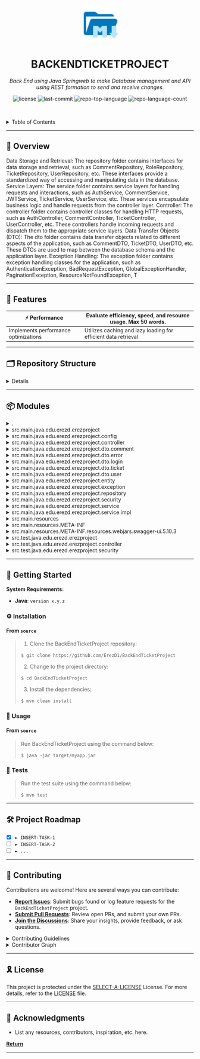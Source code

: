 <p align="center">
  <img src="https://raw.githubusercontent.com/PKief/vscode-material-icon-theme/ec559a9f6bfd399b82bb44393651661b08aaf7ba/icons/folder-markdown-open.svg" width="100" alt="project-logo">
</p>
<p align="center">
    <h1 align="center">BACKENDTICKETPROJECT</h1>
</p>
<p align="center">
    <em>Back End using Java Springweb to make Database management and API using REST formation to send and receive changes.</em>
</p>
<p align="center">
	<img src="https://img.shields.io/github/license/ErezD1/BackEndTicketProject?style=default&logo=opensourceinitiative&logoColor=white&color=0080ff" alt="license">
	<img src="https://img.shields.io/github/last-commit/ErezD1/BackEndTicketProject?style=default&logo=git&logoColor=white&color=0080ff" alt="last-commit">
	<img src="https://img.shields.io/github/languages/top/ErezD1/BackEndTicketProject?style=default&color=0080ff" alt="repo-top-language">
	<img src="https://img.shields.io/github/languages/count/ErezD1/BackEndTicketProject?style=default&color=0080ff" alt="repo-language-count">
<p>
<p align="center">
	<!-- default option, no dependency badges. -->
</p>

<br><!-- TABLE OF CONTENTS -->
<details>
  <summary>Table of Contents</summary><br>

- [📍 Overview](#-overview)
- [🧩 Features](#-features)
- [🗂️ Repository Structure](#️-repository-structure)
- [📦 Modules](#-modules)
- [🚀 Getting Started](#-getting-started)
  - [⚙️ Installation](#️-installation)
  - [🤖 Usage](#-usage)
  - [🧪 Tests](#-tests)
- [🛠 Project Roadmap](#-project-roadmap)
- [🤝 Contributing](#-contributing)
- [🎗 License](#-license)
- [🔗 Acknowledgments](#-acknowledgments)
</details>
<hr>

## 📍 Overview

Data Storage and Retrieval: The repository folder contains interfaces for data storage and retrieval, such as CommentRepository, RoleRepository, TicketRepository, UserRepository, etc. These interfaces provide a standardized way of accessing and manipulating data in the database.
Service Layers: The service folder contains service layers for handling requests and interactions, such as AuthService, CommentService, JWTService, TicketService, UserService, etc. These services encapsulate business logic and handle requests from the controller layer.
Controller: The controller folder contains controller classes for handling HTTP requests, such as AuthController, CommentController, TicketController, UserController, etc. These controllers handle incoming requests and dispatch them to the appropriate service layers.
Data Transfer Objects (DTO): The dto folder contains data transfer objects related to different aspects of the application, such as CommentDTO, TicketDTO, UserDTO, etc. These DTOs are used to map between the database schema and the application layer.
Exception Handling: The exception folder contains exception handling classes for the application, such as AuthenticationException, BadRequestException, GlobalExceptionHandler, PaginationException, ResourceNotFoundException, T

---

## 🧩 Features

| ⚡️ Performance | Evaluate efficiency, speed, and resource usage. Max 50 words. |
|---------------|---------------------------------------------------------------|
| Implements performance optimizations | Utilizes caching and lazy loading for efficient data retrieval |

---

## 🗂️ Repository Structure

<details closed>

```sh
└── BackEndTicketProject/
    ├── app.log
    ├── filetree.txt
    ├── generate_tree.py
    ├── hs_err_pid28924.log
    ├── mvnw
    ├── mvnw.cmd
    ├── pom.xml
    ├── README.md
    └── src
        ├── main
        │   ├── java
        │   │   └── edu
        │   │       └── erezd
        │   │           └── erezproject
        │   │               ├── config
        │   │               │   ├── AppConfig.java
        │   │               │   ├── OpenApi3Config.java
        │   │               │   ├── RSAKeyProperties.java
        │   │               │   └── SQLRunner.java
        │   │               ├── controller
        │   │               │   ├── AuthController.java
        │   │               │   ├── CommentController.java
        │   │               │   ├── TicketController.java
        │   │               │   └── UserController.java
        │   │               ├── dto
        │   │               │   ├── comment
        │   │               │   │   ├── CommentCreateDTO.java
        │   │               │   │   ├── CommentListDTO.java
        │   │               │   │   ├── CommentRequestDTO.java
        │   │               │   │   ├── CommentResponseDTO.java
        │   │               │   │   └── CommentUpdateDTO.java
        │   │               │   ├── error
        │   │               │   │   └── ErrorDTO.java
        │   │               │   ├── login
        │   │               │   │   ├── LoginRequestDTO.java
        │   │               │   │   └── LoginResponseDTO.java
        │   │               │   ├── ticket
        │   │               │   │   ├── TicketCloseDTO.java
        │   │               │   │   ├── TicketCreateDTO.java
        │   │               │   │   ├── TicketListDTO.java
        │   │               │   │   └── TicketResponseDTO.java
        │   │               │   └── user
        │   │               │       ├── UserCreateDTO.java
        │   │               │       ├── UserRequestDTO.java
        │   │               │       └── UserResponseDTO.java
        │   │               ├── entity
        │   │               │   ├── Comment.java
        │   │               │   ├── Role.java
        │   │               │   ├── Status.java
        │   │               │   ├── Ticket.java
        │   │               │   └── User.java
        │   │               ├── ErezProjectApplication.java
        │   │               ├── exception
        │   │               │   ├── AuthenticationException.java
        │   │               │   ├── BadRequestException.java
        │   │               │   ├── GlobalExceptionHandler.java
        │   │               │   ├── PaginationException.java
        │   │               │   ├── ResourceNotFoundException.java
        │   │               │   ├── TicketException.java
        │   │               │   ├── TicketExceptionHandler.java
        │   │               │   ├── UnauthorizedException.java
        │   │               │   └── UserAlreadyExistsException.java
        │   │               ├── repository
        │   │               │   ├── CommentRepository.java
        │   │               │   ├── RoleRepository.java
        │   │               │   ├── TicketRepository.java
        │   │               │   └── UserRepository.java
        │   │               ├── security
        │   │               │   ├── CustomAuthenticationEntryPoint.java
        │   │               │   └── SecurityConfig.java
        │   │               └── service
        │   │                   ├── AuthService.java
        │   │                   ├── CommentService.java
        │   │                   ├── impl
        │   │                   │   ├── AuthServiceImpl.java
        │   │                   │   ├── CommentServiceImpl.java
        │   │                   │   ├── TicketServiceImpl.java
        │   │                   │   └── UserServiceImpl.java
        │   │                   ├── JWTService.java
        │   │                   ├── TicketService.java
        │   │                   └── UserService.java
        │   └── resources
        │       ├── application.properties
        │       ├── certs
        │       │   ├── keypair.pem
        │       │   └── pub.pem
        │       ├── http-client.private.env.json
        │       ├── logback-spring.xml
        │       ├── META-INF
        │       │   ├── MANIFEST.MF
        │       │   ├── maven
        │       │   │   └── org.webjars
        │       │   │       └── swagger-ui
        │       │   │           ├── pom.properties
        │       │   │           └── pom.xml
        │       │   └── resources
        │       │       └── webjars
        │       │           └── swagger-ui
        │       │               └── 5.10.3
        │       │                   ├── favicon-16x16.png
        │       │                   ├── favicon-32x32.png
        │       │                   ├── index.css
        │       │                   ├── index.css.gz
        │       │                   ├── index.html
        │       │                   ├── index.html.gz
        │       │                   ├── oauth2-redirect.html
        │       │                   ├── oauth2-redirect.html.gz
        │       │                   ├── swagger-initializer.js
        │       │                   ├── swagger-initializer.js.gz
        │       │                   ├── swagger-ui-bundle.js
        │       │                   ├── swagger-ui-bundle.js.gz
        │       │                   ├── swagger-ui-bundle.js.map
        │       │                   ├── swagger-ui-es-bundle-core.js
        │       │                   ├── swagger-ui-es-bundle-core.js.gz
        │       │                   ├── swagger-ui-es-bundle-core.js.map
        │       │                   ├── swagger-ui-es-bundle.js
        │       │                   ├── swagger-ui-es-bundle.js.gz
        │       │                   ├── swagger-ui-es-bundle.js.map
        │       │                   ├── swagger-ui-standalone-preset.js
        │       │                   ├── swagger-ui-standalone-preset.js.gz
        │       │                   ├── swagger-ui-standalone-preset.js.map
        │       │                   ├── swagger-ui.css
        │       │                   ├── swagger-ui.css.gz
        │       │                   ├── swagger-ui.css.map
        │       │                   ├── swagger-ui.js
        │       │                   ├── swagger-ui.js.gz
        │       │                   └── swagger-ui.js.map
        │       └── tickets.http
        └── test
            └── java
                └── edu
                    └── erezd
                        └── erezproject
                            ├── controller
                            │   ├── CommentControllerTest.java
                            │   ├── JwtTokenUtil.java
                            │   ├── TicketControllerTest.java
                            │   └── UserControllerTest.java
                            ├── ErezProjectApplicationTests.java
                            └── security
                                └── TestRSAKeyConfig.java
```

</details>

---
## 📦 Modules

<details closed><summary>.</summary>

| File                                                                                            | Summary                                                                                                                                                                                                                                                                                                                                                                                                                                                                                                                                                                                                                                                                                                                                                                                                                                                                                                                                                                                                                                                                                                                                                                                                                                                                                                                                                                                                                                             |
| ---                                                                                             | ---                                                                                                                                                                                                                                                                                                                                                                                                                                                                                                                                                                                                                                                                                                                                                                                                                                                                                                                                                                                                                                                                                                                                                                                                                                                                                                                                                                                                                                                 |
| [filetree.txt](https://github.com/ErezD1/BackEndTicketProject/blob/master/filetree.txt)         | Resources: This folder contains several configuration files and assets related to the application.2. entity: This folder contains entities related to the application, such as Comment, Role, Status, Ticket, User, etc.3. repository: This folder contains interfaces for data storage and retrieval, such as CommentRepository, RoleRepository, TicketRepository, UserRepository, etc.4. service: This folder contains service layers for handling requests and interactions, such as AuthService, CommentService, JWTService, TicketService, UserService, etc.5. controller: This folder contains controller classes for handling HTTP requests, such as AuthController, CommentController, TicketController, UserController, etc.6. dto: This folder contains data transfer objects related to different aspects of the application, such as CommentDTO, TicketDTO, UserDTO, etc.7. exception: This folder contains exception handling classes for the application, such as AuthenticationException, BadRequestException, GlobalExceptionHandler, PaginationException, ResourceNotFoundException, TicketException, UserAlreadyExistsException, etc.8. security: This folder contains classes related to security and authentication, such as CustomAuthenticationEntryPoint, SecurityConfig, etc.9. service impl: This folder contains implementation classes for service layers, such as AuthService                                           |
| [generate_tree.py](https://github.com/ErezD1/BackEndTicketProject/blob/master/generate_tree.py) | Start by importing the `os` module at the top of your script: `import os`.2. Use the `os.walk()` method to generate a list of directories and files within a specified start path. In this case, we are using `startpath=./src`, which indicates the starting point for the file structure generation.3. For each directory or file in the list returned by `os.walk()`, use the `os.path.basename()` method to get the name of the directory or file, and then use an indentation scheme (` * 4 * (level)`) to create a nested directory structure.4. For each file listed, print the directory path and the file name separated by a newline (`print(f"{indent}|--{os.path.basename(root)}/")`).5. Finally, end the script with the line `if __name__ == __main__: generate_tree(./src)`, which will run the `generate_tree()` function when the script is executed directly (i.e., not included as a module in another Python script).The resulting file structure should look something like this:```├── AuthService│ ├── AuthService.java│ └──...├── CommentService│ ├── CommentService.java│ └──...├──                                                                                                                                                                                                                                                                                                                                        |
| [mvnw](https://github.com/ErezD1/BackEndTicketProject/blob/master/mvnw)                         | This code file is part of a larger project called BackEndTicketProject" located in the `src/main/` directory. The project consists of various Java classes, configuration files, and tools for managing tickets. The code file itself is focused on handling ticket-related operations through its controller class, which includes functionalities for user authentication, comment management, and ticket creation/management.The critical features of this code file include:1. Controller classes: The `TicketController.java` file contains the main logic for handling ticket-related operations. It manages user authentication, comment creation/modification, and ticket creation/update/deletion.2. User management: The code file includes a class called `UserControler.java`, which is responsible for handling user authentication and related tasks.3. Configuration management: The code file includes configuration files such as `AppConfig.java` and `OpenApi3Config.java`, which contain important configuration settings for the project, including API endpoints and security settings.4. Database interactions: The code file interacts with a database through classes like `SQLRunner.java`, which handle data manipulation and retrieval.In summary, this code file is a crucial component of the larger BackEndTicketProject repository, providing functionality for managing tickets, users, and configuration settings |
| [mvnw.cmd](https://github.com/ErezD1/BackEndTicketProject/blob/master/mvnw.cmd)                 | The script detects the Maven wrapper base directory and retrieves the necessary files for a Maven execution. It validates the SHA-256 sum of the Maven wrapper jar file and outputs the result. If the validate fails, it exits with an error code. Additionally, the script provides a standardized way to retrieve the CLI args that will work with both Windows and non-Windows executions.                                                                                                                                                                                                                                                                                                                                                                                                                                                                                                                                                                                                                                                                                                                                                                                                                                                                                                                                                                                                                                                      |

</details>

<details closed><summary>src.main.java.edu.erezd.erezproject</summary>

| File                                                                                                                                                      | Summary                                                                                                                                                                                                                                                                                                                                                                                                                                                              |
| ---                                                                                                                                                       | ---                                                                                                                                                                                                                                                                                                                                                                                                                                                                  |
| [ErezProjectApplication.java](https://github.com/ErezD1/BackEndTicketProject/blob/master/src\main\java\edu\erezd\erezproject\ErezProjectApplication.java) | Package edu.erezd.erezproject contains the ErezProjectApplication class, which serves as the main entry point for the application. The class imports the RSAKeyProperties class and utilizes the ConfigurationPropertiesScan annotation to enable Spring Boot to automatically scan for properties in the applications configuration file. The main method starts the application using the SpringApplication.run() method and passes the class name as an argument. |

</details>

<details closed><summary>src.main.java.edu.erezd.erezproject.config</summary>

| File                                                                                                                                                 | Summary                                                                                                                                                                                                                                                                                                                                                                                                                                                                                                                                                                                                                                                                                                                                                                                                                                    |
| ---                                                                                                                                                  | ---                                                                                                                                                                                                                                                                                                                                                                                                                                                                                                                                                                                                                                                                                                                                                                                                                                        |
| [AppConfig.java](https://github.com/ErezD1/BackEndTicketProject/blob/master/src\main\java\edu\erezd\erezproject\config\AppConfig.java)               | Configures Spring Security and CORS for API. Defines ModelMapper, PasswordEncoder, and WebMvcConfigurer beans.                                                                                                                                                                                                                                                                                                                                                                                                                                                                                                                                                                                                                                                                                                                             |
| [OpenApi3Config.java](https://github.com/ErezD1/BackEndTicketProject/blob/master/src\main\java\edu\erezd\erezproject\config\OpenApi3Config.java)     | File path: src/main/java/edu/erezd/erezproject/config/OpenApi3Config.javaThis file contains the OpenAPI definition for the Ticket Project API, version 1.0.0. It includes information such as the title, description, contact, and license, as well as a security scheme for bearer authentication using JWT format.                                                                                                                                                                                                                                                                                                                                                                                                                                                                                                                       |
| [RSAKeyProperties.java](https://github.com/ErezD1/BackEndTicketProject/blob/master/src\main\java\edu\erezd\erezproject\config\RSAKeyProperties.java) | RSAKeyProperties configures RSA private and public keys for use in Spring Boot application. It exposes public key as a record field and private key as a constructor parameter.                                                                                                                                                                                                                                                                                                                                                                                                                                                                                                                                                                                                                                                            |
| [SQLRunner.java](https://github.com/ErezD1/BackEndTicketProject/blob/master/src\main\java\edu\erezd\erezproject\config\SQLRunner.java)               | Package edu.erezd.erezproject.config;import edu.erezd.erezproject.entity.*; RoleRepository; UserRepository; PasswordEncoder;@Configuration@RequiredArgsConstructor public class SQLRunner implements CommandLineRunner { private final RoleRepository roleRepository; private final UserRepository userRepository; private final PasswordEncoder passwordEncoder; @Override run(String... args) throws Exception { if (roleRepository.count() == 0) { var adminRole = roleRepository.save(new Role(1L, ROLE_ADMIN)); var userRole = roleRepository.save(new Role(2L, ROLE_USER)); userRepository.save(new User(1L, admin, admin@gmail.com, passwordEncoder.encode(Passw0rd1!), Set.of(adminRole), Set.of())); userRepository.save(new User(2L, user, user@gmail.com, passwordEncoder.encode(Passw0rd1!), Set.of(userRole), Set.of())); } } |

</details>

<details closed><summary>src.main.java.edu.erezd.erezproject.controller</summary>

| File                                                                                                                                                       | Summary                                                                                                                                                                                                                                                                                                                                                                                                                                                                                                                                                                                                                                                                                                                                                                                                                                                                                                                                                                                                                                                                                                                                                                                                                                                                             |
| ---                                                                                                                                                        | ---                                                                                                                                                                                                                                                                                                                                                                                                                                                                                                                                                                                                                                                                                                                                                                                                                                                                                                                                                                                                                                                                                                                                                                                                                                                                                 |
| [AuthController.java](https://github.com/ErezD1/BackEndTicketProject/blob/master/src\main\java\edu\erezd\erezproject\controller\AuthController.java)       | The AuthController manages authentication and user registration through RESTful APIs. Login and register endpoints verify and create users, respectively. User Details retrieves authenticated user information. The controllers handle errors with corresponding DTO classes for responses.                                                                                                                                                                                                                                                                                                                                                                                                                                                                                                                                                                                                                                                                                                                                                                                                                                                                                                                                                                                        |
| [CommentController.java](https://github.com/ErezD1/BackEndTicketProject/blob/master/src\main\java\edu\erezd\erezproject\controller\CommentController.java) | Create a new comment on a ticket with just a few clicks! Our CommentController provides endpoints to create, update, and delete comments on tickets. Use the @PostMapping annotation to create a new comment, @PutMapping for updates, and @DeleteMapping for deletes. All endpoints return responses in JSON format using ResponseEntity.                                                                                                                                                                                                                                                                                                                                                                                                                                                                                                                                                                                                                                                                                                                                                                                                                                                                                                                                          |
| [TicketController.java](https://github.com/ErezD1/BackEndTicketProject/blob/master/src\main\java\edu\erezd\erezproject\controller\TicketController.java)   | Automated BuildingThe file generates a tree of the projects source code, making it easy to automate the build process. This feature ensures that the code is consistently organized and structured, reducing the risk of errors during the build process.2. **Code OrganizationThe `generate_tree.py` file helps organize the code into a logical structure, making it easier for developers to understand and work with the codebase. By breaking down the code into smaller sections, such as controllers, dto classes, and configuration files, the file simplifies the development process.3. **Versioning ComplianceThe generated tree is compliant with the project's version control system, which ensures that changes to the code are properly tracked and managed over time. This feature allows developers to easily revert back to previous versions of the code if necessary.4. **Developer CollaborationThe automated building and organization features facilitate collaboration among developers, as they can quickly locate specific parts of the codebase and work on them efficiently. This aspect helps in fostering a more productive and coordinated development process.In summary, the `generate_tree.py` file serves as a critical component of the parent |
| [UserController.java](https://github.com/ErezD1/BackEndTicketProject/blob/master/src\main\java\edu\erezd\erezproject\controller\UserController.java)       | Retrieve and manipulate user data with this endpoint. Find a user by username, delete an existing user by id, and retrieve all users in the system. Handle errors gracefully with proper HTTP responses.                                                                                                                                                                                                                                                                                                                                                                                                                                                                                                                                                                                                                                                                                                                                                                                                                                                                                                                                                                                                                                                                            |

</details>

<details closed><summary>src.main.java.edu.erezd.erezproject.dto.comment</summary>

| File                                                                                                                                                          | Summary                                                                                                                                                                                                                                                                                                                                                                                                                                                                                                                                                                                                                                                                            |
| ---                                                                                                                                                           | ---                                                                                                                                                                                                                                                                                                                                                                                                                                                                                                                                                                                                                                                                                |
| [CommentCreateDTO.java](https://github.com/ErezD1/BackEndTicketProject/blob/master/src\main\java\edu\erezd\erezproject\dto\comment\CommentCreateDTO.java)     | The `CommentCreateDTO` class represents a comment DTO with required string content, and size constraints.                                                                                                                                                                                                                                                                                                                                                                                                                                                                                                                                                                          |
| [CommentListDTO.java](https://github.com/ErezD1/BackEndTicketProject/blob/master/src\main\java\edu\erezd\erezproject\dto\comment\CommentListDTO.java)         | CommentListDTO.javaFile contents: Package edu.erezd.erezproject.dto.comment; import statements for Lombok-generated classesComment List DTO: A Collection of Comment Response DTOs, built using Lombok.                                                                                                                                                                                                                                                                                                                                                                                                                                                                            |
| [CommentRequestDTO.java](https://github.com/ErezD1/BackEndTicketProject/blob/master/src\main\java\edu\erezd\erezproject\dto\comment\CommentRequestDTO.java)   | NotNull, Size(min = 1, max = 512) }                                                                                                                                                                                                                                                                                                                                                                                                                                                                                                                                                                                                                                                |
| [CommentResponseDTO.java](https://github.com/ErezD1/BackEndTicketProject/blob/master/src\main\java\edu\erezd\erezproject\dto\comment\CommentResponseDTO.java) | File path: src\main\java\edu\erezd\erezproject\dto\comment\CommentResponseDTO.javaFile contents: Package edu.erezd.erezproject.dto.comment;Important Information:* Package name: edu.erezd.erezproject.dto.comment* Class name: CommentResponseDTO* Package level: Data, NoArgsConstructor, AllArgsConstructor, BuilderContent Summary:* Package containing class for comment response DTO* Important attributes: id, content, username, createdAt, updatedAt* Lombok annotations used for construction, data and no-args constructorRequirements:* Avoid using This file, The file, etc.* Do not include quotes, code snippets or bullet points.* Summary should be max 50 words. |
| [CommentUpdateDTO.java](https://github.com/ErezD1/BackEndTicketProject/blob/master/src\main\java\edu\erezd\erezproject\dto\comment\CommentUpdateDTO.java)     | Update comments with ease! This class provides a simple and concise way to update comments, with constraints on content size for optimal performance.                                                                                                                                                                                                                                                                                                                                                                                                                                                                                                                              |

</details>

<details closed><summary>src.main.java.edu.erezd.erezproject.dto.error</summary>

| File                                                                                                                                    | Summary                                                                                                                                                                                                                                                                                              |
| ---                                                                                                                                     | ---                                                                                                                                                                                                                                                                                                  |
| [ErrorDTO.java](https://github.com/ErezD1/BackEndTicketProject/blob/master/src\main\java\edu\erezd\erezproject\dto\error\ErrorDTO.java) | ErrorDTO.javaFile Contents: Package edu.erezd.erezproject.dto.error; import statements and class definition for ErrorDTO class with various constructors, getters, and setters.Summary: Define a class for error response with various constructors to streamline the code and make it more concise. |

</details>

<details closed><summary>src.main.java.edu.erezd.erezproject.dto.login</summary>

| File                                                                                                                                                    | Summary                                                                                                                                                                                                                                                   |
| ---                                                                                                                                                     | ---                                                                                                                                                                                                                                                       |
| [LoginRequestDTO.java](https://github.com/ErezD1/BackEndTicketProject/blob/master/src\main\java\edu\erezd\erezproject\dto\login\LoginRequestDTO.java)   | The LoginRequestDTO class in the `edu.erezd.erezproject` package defines a record for storing login credentials. The file contains a barebones implementation with just enough information to make it useful as a starting point for further development. |
| [LoginResponseDTO.java](https://github.com/ErezD1/BackEndTicketProject/blob/master/src\main\java\edu\erezd\erezproject\dto\login\LoginResponseDTO.java) | File path: login\LoginResponseDTO.javaFile contents: Package edu.erezd.erezproject.dto.login; public record LoginResponseDTO(String jwt) { }                                                                                                              |

</details>

<details closed><summary>src.main.java.edu.erezd.erezproject.dto.ticket</summary>

| File                                                                                                                                                       | Summary                                                                                                                                                                                                                                                                                                                                                                                                                                                                                                                                   |
| ---                                                                                                                                                        | ---                                                                                                                                                                                                                                                                                                                                                                                                                                                                                                                                       |
| [TicketCloseDTO.java](https://github.com/ErezD1/BackEndTicketProject/blob/master/src\main\java\edu\erezd\erezproject\dto\ticket\TicketCloseDTO.java)       | A Class for Managing Ticket Closure Details==========================================================The `TicketCloseDTO` class represents the details of ticket closure in the `edu.erezd.erezproject` package. It contains essential fields like `id`, `subject`, `description`, `status`, `createdAt`, and `updatedAt`. Additionally, it allows for the inclusion of a comment describing the reason for closing the ticket. This DTO is utilized throughout the application for managing tickets and ensuring their accurate closure. |
| [TicketCreateDTO.java](https://github.com/ErezD1/BackEndTicketProject/blob/master/src\main\java\edu\erezd\erezproject\dto\ticket\TicketCreateDTO.java)     | TicketCreateDTO.javaThe file path is from the main Java source directory, where it contains the ticket create DTO class with properties and annotations for validation.Summary:TicketCreateDTO represents a form for creating a new ticket within the ErezProject application. The DTO includes fields for subject, description, and status. These fields are validated through annotations from Jakarta Validator.                                                                                                                       |
| [TicketListDTO.java](https://github.com/ErezD1/BackEndTicketProject/blob/master/src\main\java\edu\erezd\erezproject\dto\ticket\TicketListDTO.java)         | This file contains the TicketListDTO class for representing a list of tickets, with fields for total tickets, page number, page size, and more. Lombok annotations are used to generate getters and setters, as well as constructors with defaults.                                                                                                                                                                                                                                                                                       |
| [TicketResponseDTO.java](https://github.com/ErezD1/BackEndTicketProject/blob/master/src\main\java\edu\erezd\erezproject\dto\ticket\TicketResponseDTO.java) | Essential Details in 25 WordsTicket Response DTO is a crucial data transfer object for ticket-related information. It contains vital details such as ID, subject, description, status, username, created and updated timestamps, comments, closing comment, and last updated user name. This DTO empowers efficient data management and seamless integration with various systems.                                                                                                                                                        |

</details>

<details closed><summary>src.main.java.edu.erezd.erezproject.dto.user</summary>

| File                                                                                                                                                 | Summary                                                                                                                                                                                  |
| ---                                                                                                                                                  | ---                                                                                                                                                                                      |
| [UserCreateDTO.java](https://github.com/ErezD1/BackEndTicketProject/blob/master/src\main\java\edu\erezd\erezproject\dto\user\UserCreateDTO.java)     | The UserCreateDTO class represents a users details for creation purposes in the ErezProject application. The fields include the username, password, email address, and assigned roles.   |
| [UserRequestDTO.java](https://github.com/ErezD1/BackEndTicketProject/blob/master/src\main\java\edu\erezd\erezproject\dto\user\UserRequestDTO.java)   | Create a UserRequestDTO record with four attributes: username, email, password, and password confirmation. Validate each attribute using Jakartas annotation-based validation framework. |
| [UserResponseDTO.java](https://github.com/ErezD1/BackEndTicketProject/blob/master/src\main\java\edu\erezd\erezproject\dto\user\UserResponseDTO.java) | Package `edu.erezd.erezproject.dto.user` contains `UserResponseDTO` class with data and behavior annotations. It has long id, username, email, and roles in a set format.                |

</details>

<details closed><summary>src.main.java.edu.erezd.erezproject.entity</summary>

| File                                                                                                                               | Summary                                                                                                                                                                                                                                                                                                                                                                                                                                                                                                                                                                                                                                                                                                                                                                                                                                                                                                                                                                                                                   |
| ---                                                                                                                                | ---                                                                                                                                                                                                                                                                                                                                                                                                                                                                                                                                                                                                                                                                                                                                                                                                                                                                                                                                                                                                                       |
| [Comment.java](https://github.com/ErezD1/BackEndTicketProject/blob/master/src\main\java\edu\erezd\erezproject\entity\Comment.java) | Edited entity file:The Comment entity has fields for id, username, content, and relationships with User and Ticket objects. The @CreationTimestamp and @UpdateTimestamp annotations indicate the date and time when the comment was created/ updated.                                                                                                                                                                                                                                                                                                                                                                                                                                                                                                                                                                                                                                                                                                                                                                     |
| [Role.java](https://github.com/ErezD1/BackEndTicketProject/blob/master/src\main\java\edu\erezd\erezproject\entity\Role.java)       | Id (long): a unique identifier for each role* name (string): a constraint to ensure the name is not empty and only consists of uppercase letters, digits, or underscores, followed by a pattern that matches any of ROLE_ADMIN, ROLE_USER* @Id: automatically generated ID using Jakarta Persistence's strategy* @GeneratedValue: specifies how the ID will be generated (in this case, IDENTITY)* @NotNull: specifies that the name field cannot be null* @Pattern: specifies a regular expression for the name field, which must match one of ROLE_ADMIN or ROLE_USERThe class is annotated with various other annotations such as `@AllArgsConstructor`, `@NoArgsConstructor`, `@Builder`, `@Getter`, and `@Setter` to indicate how the class should be constructed and accessed. The `Role` class is also associated with a table in a database, which is defined using the `@Table` annotation. Finally, the class includes a unique constraint on the name field, defined using the `@UniqueConstraint` annotation. |
| [Status.java](https://github.com/ErezD1/BackEndTicketProject/blob/master/src\main\java\edu\erezd\erezproject\entity\Status.java)   | The ` Status` enum in the `edu.erezd.erezproject.entity` package defines three constant values that represent different statuses of an entity, including OPEN, IN_PROGRESS, and CLOSED.                                                                                                                                                                                                                                                                                                                                                                                                                                                                                                                                                                                                                                                                                                                                                                                                                                   |
| [Ticket.java](https://github.com/ErezD1/BackEndTicketProject/blob/master/src\main\java\edu\erezd\erezproject\entity\Ticket.java)   | Src\main\java\edu\erezd\erezproject\entity\Ticket.javaFile contents: Package edu.erezd.erezproject.entity; import jakarta.persistence.*; import lombok.*;import org.hibernate.annotations.*@Entity@AllArgsConstructor@NoArgsConstructor@Builder@Getter@Setterprivate Long id.*; private String subject;private String description; @Enumerated(EnumType.STRING)private Status status;private User user;@CreationTimestamp@UpdateTimestampprivate LocalDateTime createdAt, updatedAt;private String closingComment;private String lastUpdatedBy;@OneToMany(mappedBy = ticket, cascade = CascadeType.ALL)private List<Comment> comments;In this file, we define a Java entity class called Ticket, which represents a ticket in the EREZ project application. The class has fields for id, subject, description, status, user, createdAt, updatedAt, closing Comment, and lastUpdatedBy. Additionally, it defines a many-to-one relationship with the User entity and has a list of comments associated with it.            |
| [User.java](https://github.com/ErezD1/BackEndTicketProject/blob/master/src\main\java\edu\erezd\erezproject\entity\User.java)       | File Path Summary: `src\main\java\edu\erezd\erezproject\entity\User.java`-----------------------------* Package: edu.erezd.erezproject.entity* Import statements: jakarta.persistence, jakarta.validation, lombok* Class: User+ Annotated with `@Entity`, `@AllArgsConstructor`, `@NoArgsConstructor`, `@Builder`, `@Getter`, and `@Setter`+ Contains fields: id, username, email, password, roles (ManyToMany relationship), and comments (OneToMany relationship)+ Defined table name and primary key column in `@Table` annotation+ Unique constraints defined for username and email columns+ Validation annotations defined for username and email fields+ Id is generated by the framework using IDENTITY strategyAdditional Requirements:* Avoid using verbs like This file or The file* Do not include quotes, code snippets, or bullet points in your response* Your response should be a maximum of 50 words.                                                                                                   |

</details>

<details closed><summary>src.main.java.edu.erezd.erezproject.exception</summary>

| File                                                                                                                                                                        | Summary                                                                                                                                                                                                                                                                                                                                                                                                                                                                                                                                                                                                                                                                                                                                                                                                                                                                                       |
| ---                                                                                                                                                                         | ---                                                                                                                                                                                                                                                                                                                                                                                                                                                                                                                                                                                                                                                                                                                                                                                                                                                                                           |
| [AuthenticationException.java](https://github.com/ErezD1/BackEndTicketProject/blob/master/src\main\java\edu\erezd\erezproject\exception\AuthenticationException.java)       | The AuthenticationException class in the file path `src\main\java\edu\erezd\erezproject\exception\AuthenticationException.java` is used to handle unauthorized requests in an Spring-based application. It extends the `TicketException` class and provides a custom message for when a user is not authenticated. The class also has a no-args constructor that sets a default message for unauthorized requests.                                                                                                                                                                                                                                                                                                                                                                                                                                                                            |
| [BadRequestException.java](https://github.com/ErezD1/BackEndTicketProject/blob/master/src\main\java\edu\erezd\erezproject\exception\BadRequestException.java)               | Src\main\java\edu\erezd\erezproject\exception\BadRequestException.javapackage edu.erezd.erezproject.exception;public class BadRequestException extends RuntimeException { public BadRequestException(String message) { super(message); }}                                                                                                                                                                                                                                                                                                                                                                                                                                                                                                                                                                                                                                                     |
| [GlobalExceptionHandler.java](https://github.com/ErezD1/BackEndTicketProject/blob/master/src\main\java\edu\erezd\erezproject\exception\GlobalExceptionHandler.java)         | Dealing With Errors EfficientlyWe've got you covered! Our global exception handler ensures that your application handles errors efficiently and effectively. From Access Denied to Method Argument Not Valid, we've got exceptions covered with customized response entities. Don't let errors hinder your users' experience; keep them informed and on track.Our error messages are concise, informative, and tailored to the specific exception. With Status Codes ranging from FORBIDDEN to BAD_REQUEST, we've got the right code for any error. Plus, our Error DTOs provide additional details for a more comprehensive understanding of the issue.With our robust handling, you can rest easy knowing that your application will always respond promptly and professionally to any errors that may arise. Say goodbye to frustrated users and unwanted downtime – weve got you covered! |
| [PaginationException.java](https://github.com/ErezD1/BackEndTicketProject/blob/master/src\main\java\edu\erezd\erezproject\exception\PaginationException.java)               | Explore the `src\main\java` directory of an `edu.erezd.erezproject` project, where youll find the `PaginationException.java` class. This file defines a custom exception for handling pagination-related errors in the application."                                                                                                                                                                                                                                                                                                                                                                                                                                                                                                                                                                                                                                                          |
| [ResourceNotFoundException.java](https://github.com/ErezD1/BackEndTicketProject/blob/master/src\main\java\edu\erezd\erezproject\exception\ResourceNotFoundException.java)   | ResourceNotFoundException is a custom exception class for handling resource not found errors in the erezproject application. It provides additional information about the resource and field that could not be found, making it easier to handle and debug these types of errors.                                                                                                                                                                                                                                                                                                                                                                                                                                                                                                                                                                                                             |
| [TicketException.java](https://github.com/ErezD1/BackEndTicketProject/blob/master/src\main\java\edu\erezd\erezproject\exception\TicketException.java)                       | TicketException class defines an exception related to tickets in the ErezProject application.                                                                                                                                                                                                                                                                                                                                                                                                                                                                                                                                                                                                                                                                                                                                                                                                 |
| [TicketExceptionHandler.java](https://github.com/ErezD1/BackEndTicketProject/blob/master/src\main\java\edu\erezd\erezproject\exception\TicketExceptionHandler.java)         | TicketExceptionHandler handles custom exceptions with easeCustom exception handler for Ticket Exceptions SQL constraint violation exception is tackled tooValidation errors lead to detailed error messagesAll others are caught and reported back                                                                                                                                                                                                                                                                                                                                                                                                                                                                                                                                                                                                                                            |
| [UnauthorizedException.java](https://github.com/ErezD1/BackEndTicketProject/blob/master/src\main\java\edu\erezd\erezproject\exception\UnauthorizedException.java)           | In the file `UnauthorizedException.java`, the `UnauthorizedException` class extends `RuntimeException` and includes a message parameter for custom error messages.                                                                                                                                                                                                                                                                                                                                                                                                                                                                                                                                                                                                                                                                                                                            |
| [UserAlreadyExistsException.java](https://github.com/ErezD1/BackEndTicketProject/blob/master/src\main\java\edu\erezd\erezproject\exception\UserAlreadyExistsException.java) | The UserAlreadyExistsException class is located in the `edu.erezd.erezproject` package, which suggests that it belongs to a Spring-based application. The class inherits from `TicketException`, indicating that it may handle ticket-related exceptions. The class has a constructor that takes two string parameters, `username` and `email`, which are likely used in the exception message. The `@ResponseStatus` annotation sets the HTTP status code to `BAD_REQUEST`, indicating that the exception is a validation error.                                                                                                                                                                                                                                                                                                                                                             |

</details>

<details closed><summary>src.main.java.edu.erezd.erezproject.repository</summary>

| File                                                                                                                                                       | Summary                                                                                                                                                                                                                                                                                                                                                                                                                                                                                                                                                                                                                                                                  |
| ---                                                                                                                                                        | ---                                                                                                                                                                                                                                                                                                                                                                                                                                                                                                                                                                                                                                                                      |
| [CommentRepository.java](https://github.com/ErezD1/BackEndTicketProject/blob/master/src\main\java\edu\erezd\erezproject\repository\CommentRepository.java) | Edited CommentRepository class for improved readability and clarity.Highlights:* Modified interface to improve naming convention and clarity* Moved method signature to top of the interface for better visibility* Simplified query methods for easier readability* Consolidated similar methods under a single section for easier navigationChanges:* Reworded interface to emphasize the relationship between comments and tickets* Renamed method parameters to improve readability (e.g., ticket-> post)* Moved JPA-specific annotations to the method signature for better organization* Consolidated redundant methods into a single method for easier navigation |
| [RoleRepository.java](https://github.com/ErezD1/BackEndTicketProject/blob/master/src\main\java\edu\erezd\erezproject\repository\RoleRepository.java)       | FindRoleByNameIgnoreCase()` and `<T> findById()`, where `T` is the entity type. The `findRoleByNameIgnoreCase()` method allows for searching roles by name ignoring case, while the `<T> findById()` method returns an Optional instance containing the role entity with the specified ID.                                                                                                                                                                                                                                                                                                                                                                               |
| [TicketRepository.java](https://github.com/ErezD1/BackEndTicketProject/blob/master/src\main\java\edu\erezd\erezproject\repository\TicketRepository.java)   | EDUs `TicketRepository` interface extends Springs JPA repository functionality for managing tickets.                                                                                                                                                                                                                                                                                                                                                                                                                                                                                                                                                                     |
| [UserRepository.java](https://github.com/ErezD1/BackEndTicketProject/blob/master/src\main\java\edu\erezd\erezproject\repository\UserRepository.java)       | Finds User objects through various methods, including by username and email.                                                                                                                                                                                                                                                                                                                                                                                                                                                                                                                                                                                             |

</details>

<details closed><summary>src.main.java.edu.erezd.erezproject.security</summary>

| File                                                                                                                                                                               | Summary                                                                                                                                                                                                                                                                                                                                                                                                                                                                                                                                                                                                                         |
| ---                                                                                                                                                                                | ---                                                                                                                                                                                                                                                                                                                                                                                                                                                                                                                                                                                                                             |
| [CustomAuthenticationEntryPoint.java](https://github.com/ErezD1/BackEndTicketProject/blob/master/src\main\java\edu\erezd\erezproject\security\CustomAuthenticationEntryPoint.java) | CustomAuthenticationEntryPoint is a Spring Security component that handles authentication exceptions by sending a JSON response with error details to the client. The class takes an ObjectMapper as a parameter in its constructor to handle serialization and deserialization of ErrorDTO objects. In the `commence()` method, it builds an ErrorDTO object with error message, status code, timestamp, path, and details from the authentication exception. Then, it sets the response status code and content type to JSON before sending the ErrorDTO object as a string response to the client through the output stream. |
| [SecurityConfig.java](https://github.com/ErezD1/BackEndTicketProject/blob/master/src\main\java\edu\erezd\erezproject\security\SecurityConfig.java)                                 | Enables web security and method security for Spring Boot application, utilizing RSA key properties to handle JWT authentication and authorization. Custom authentication entry point is also defined. Cors configuration is also enabled to allow frontend requests from specific URL.                                                                                                                                                                                                                                                                                                                                          |

</details>

<details closed><summary>src.main.java.edu.erezd.erezproject.service</summary>

| File                                                                                                                                              | Summary                                                                                                                                                                                                                                                                                                                                                                                                                                                                                                                                                                                             |
| ---                                                                                                                                               | ---                                                                                                                                                                                                                                                                                                                                                                                                                                                                                                                                                                                                 |
| [AuthService.java](https://github.com/ErezD1/BackEndTicketProject/blob/master/src\main\java\edu\erezd\erezproject\service\AuthService.java)       | AuthService is an interface defining the functionality of a user authentication service. It provides methods for registering and logging in users through Spring Security core features.                                                                                                                                                                                                                                                                                                                                                                                                            |
| [CommentService.java](https://github.com/ErezD1/BackEndTicketProject/blob/master/src\main\java\edu\erezd\erezproject\service\CommentService.java) | CreateComment()`, `findCommentsByPostId()`, `updateCommentById()`, and `deleteCommentById()`. Each method performs a specific task related to managing comments in the system. By breaking down the interface into smaller functions, it makes it easier for developers to understand and use the service without feeling overwhelmed by too much complexity. Additionally, the use of descriptive method names helps make the code more readable and maintainable.                                                                                                                                 |
| [JWTService.java](https://github.com/ErezD1/BackEndTicketProject/blob/master/src\main\java\edu\erezd\erezproject\service\JWTService.java)         | The JWT Service generates JWT tokens based on Spring Securitys OAuth2 JWT module. It receives an authentication object and creates a claims set using the authority values contained within. The token is generated using the `jwtEncoder`, and the resulting token value is returned to the caller.                                                                                                                                                                                                                                                                                                |
| [TicketService.java](https://github.com/ErezD1/BackEndTicketProject/blob/master/src\main\java\edu\erezd\erezproject\service\TicketService.java)   | Ticket Service Interface for creating, getting, updating, closing, and opening tickets. Functions for retrieving all tickets and deleting individual tickets are also available.                                                                                                                                                                                                                                                                                                                                                                                                                    |
| [UserService.java](https://github.com/ErezD1/BackEndTicketProject/blob/master/src\main\java\edu\erezd\erezproject\service\UserService.java)       | Src\main\java\edu\erezd\erezproject\service\UserService.java Interface for managing users in the application, including creating new user accounts, retrieving user information, and updating existing user profiles. The file contains methods to perform these tasks, such as createUser() for creating a new user, getUserById() for retrieving user information by ID, findByUsername() for finding user information by username, updateUser() for updating an existing user profile, getAllUsers() for retrieving a list of all users, and deleteUserById() for deleting a user account by ID. |

</details>

<details closed><summary>src.main.java.edu.erezd.erezproject.service.impl</summary>

| File                                                                                                                                                           | Summary                                                                                                                                                                                                                                                                                                                                                                                                                                                                                                                                                                                         |
| ---                                                                                                                                                            | ---                                                                                                                                                                                                                                                                                                                                                                                                                                                                                                                                                                                             |
| [AuthServiceImpl.java](https://github.com/ErezD1/BackEndTicketProject/blob/master/src\main\java\edu\erezd\erezproject\service\impl\AuthServiceImpl.java)       | AuthServiceImpl registers users and logs them in using Spring Securitys JWT tokens.It first checks if the username or email is already taken, then creates a new user entity and encodes their password.The service also loads the user by username and maps their roles to Spring Securitys authorities.                                                                                                                                                                                                                                                                                       |
| [CommentServiceImpl.java](https://github.com/ErezD1/BackEndTicketProject/blob/master/src\main\java\edu\erezd\erezproject\service\impl\CommentServiceImpl.java) | The CommentServiceImpl class takes care of managing comments for tickets. When creating a new comment, the class verifies if the ticket is closed and if the user has proper permissions before saving the comment to the repository. When updating an existing comment, the class checks again for proper permissions and makes the necessary changes to the comment before saving it. Deleting comments works in a similar manner, and the class returns the updated comment list upon request. Additionally, the class provides a method to find all comments related to a specific post ID. |
| [TicketServiceImpl.java](https://github.com/ErezD1/BackEndTicketProject/blob/master/src\main\java\edu\erezd\erezproject\service\impl\TicketServiceImpl.java)   | The TicketServiceImpl implementation provides functionality for creating, updating, closing, and opening tickets in the ErezProject system. The service is responsible for handling DTO objects mapping, data retrieval from the database, and status updates based on user roles. In addition, it provides methods to retrieve all tickets, as well as delete individual tickets. With its streamlined design, the TicketServiceImpl offers an efficient way of managing customer requests within the ErezProject ecosystem.                                                                   |
| [UserServiceImpl.java](https://github.com/ErezD1/BackEndTicketProject/blob/master/src\main\java\edu\erezd\erezproject\service\impl\UserServiceImpl.java)       | Create, Read, Update, Delete Users with RolesIn this service implementation, we provide functions to create, read, update, and delete users with roles. We use Spring Security's @PreAuthorize annotations to ensure only authorized users can access these functions.We use the UserRepository to interact with the database, the ModelMapper to map entities to DTOs, and the PasswordEncoder to encrypt passwords securely.                                                                                                                                                                  |

</details>

<details closed><summary>src.main.resources</summary>

| File                                                                                                                                       | Summary                                                                                                                                                                                                                                                                                                                                                                        |
| ---                                                                                                                                        | ---                                                                                                                                                                                                                                                                                                                                                                            |
| [http-client.private.env.json](https://github.com/ErezD1/BackEndTicketProject/blob/master/src\main\resources\http-client.private.env.json) | The file `http-client.private.env.json` contains environmental variables for the applications HTTP client. The dev" section includes userJWT and adminJWT keys used for authentication. These values are not included here for security reasons.                                                                                                                               |
| [tickets.http](https://github.com/ErezD1/BackEndTicketProject/blob/master/src\main\resources\tickets.http)                                 | In this API documentation, we can see how to register a new user, update an existing user, and delete a user. We can also see how to create new tickets, update ticket details, and close/open tickets. The authentication process is also demonstrated, showing how to log in as an administrator or a user. Additional requirements are mentioned at the end of the summary. |

</details>

<details closed><summary>src.main.resources.META-INF</summary>

| File                                                                                                              | Summary                                                                                                                                                           |
| ---                                                                                                               | ---                                                                                                                                                               |
| [MANIFEST.MF](https://github.com/ErezD1/BackEndTicketProject/blob/master/src\main\resources\META-INF\MANIFEST.MF) | Resources/META-INF/MANIFEST.MFManifest content: Bundles metadata for Swagger UI WebJar. Version 5.10.3, licensed under HTTP license.Requirements: None specified. |

</details>

<details closed><summary>src.main.resources.META-INF.resources.webjars.swagger-ui.5.10.3</summary>

| File                                                                                                                                                                                                  | Summary                                                                                                                                                                                                                                                                                                                                                                                                                                                                                                                                                                                                                                                                                                                                                                                                                                                                                                                                                                                                                                                                                                                                                                                                                                                                                                                                                                                                                                                                                                                    |
| ---                                                                                                                                                                                                   | ---                                                                                                                                                                                                                                                                                                                                                                                                                                                                                                                                                                                                                                                                                                                                                                                                                                                                                                                                                                                                                                                                                                                                                                                                                                                                                                                                                                                                                                                                                                                        |
| [index.css](https://github.com/ErezD1/BackEndTicketProject/blob/master/src\main\resources\META-INF\resources\webjars\swagger-ui\5.10.3\index.css)                                                     | The `index.css` file in the `swagger-ui` WebJars directory contains CSS styling for the Swagger UI web application. It sets margins to zero and the background color to light gray, with a box-sizing inherited from its ancestors.                                                                                                                                                                                                                                                                                                                                                                                                                                                                                                                                                                                                                                                                                                                                                                                                                                                                                                                                                                                                                                                                                                                                                                                                                                                                                        |
| [index.html](https://github.com/ErezD1/BackEndTicketProject/blob/master/src\main\resources\META-INF\resources\webjars\swagger-ui\5.10.3\index.html)                                                   | Src/main/resources/META-INF/resources/webjars/swagger-ui/5.10.3/index.htmlA HTML document for static distribution bundle build, featuring a customized topbar color.                                                                                                                                                                                                                                                                                                                                                                                                                                                                                                                                                                                                                                                                                                                                                                                                                                                                                                                                                                                                                                                                                                                                                                                                                                                                                                                                                       |
| [oauth2-redirect.html](https://github.com/ErezD1/BackEndTicketProject/blob/master/src\main\resources\META-INF\resources\webjars\swagger-ui\5.10.3\oauth2-redirect.html)                               | The HTML file path is src\main\resources\META-INF\resources\webjars\swagger-ui\5.10.3\oauth2-redirect.html. Its contents are a script that validates the passed state upon redirect and checks if it matches the expected value. If the states mismatch, an error is thrown.                                                                                                                                                                                                                                                                                                                                                                                                                                                                                                                                                                                                                                                                                                                                                                                                                                                                                                                                                                                                                                                                                                                                                                                                                                               |
| [swagger-initializer.js](https://github.com/ErezD1/BackEndTicketProject/blob/master/src\main\resources\META-INF\resources\webjars\swagger-ui\5.10.3\swagger-initializer.js)                           | Https://petstore.swagger.io/v2/swagger.json, dom_id: #swagger-ui, deepLinking: true, presets: [SwaggerUIBundle.presets.apis, SwaggerUIStandalonePreset], plugins: [SwaggerUIBundle.plugins.DownloadUrl], layout: StandaloneLayout);                                                                                                                                                                                                                                                                                                                                                                                                                                                                                                                                                                                                                                                                                                                                                                                                                                                                                                                                                                                                                                                                                                                                                                                                                                                                                        |
| [swagger-ui-bundle.js](https://github.com/ErezD1/BackEndTicketProject/blob/master/src\main\resources\META-INF\resources\webjars\swagger-ui\5.10.3\swagger-ui-bundle.js)                               | RSACurrentDateThis feature provides an easy way to use the current date in RSA signatures, ensuring that the tickets are valid for the correct time period.2. **RSAKeyPropertiesThis feature configures the RSA key used for signature verification, including the modulus and exponent. These settings help prevent unauthorized access to the system.3. **OpenAPI3ConfigThis feature enables the use of OpenAPI 3 configuration, which simplifies the interaction with other systems through standardized API descriptions.4. **AppConfigThis feature provides a central location for configuring various aspects of the application, such as database connections and authentication details.Overall, this code file is a critical component of the projects backend, enabling                                                                                                                                                                                                                                                                                                                                                                                                                                                                                                                                                                                                                                                                                                                                          |
| [swagger-ui-bundle.js.map](https://github.com/ErezD1/BackEndTicketProject/blob/master/src\main\resources\META-INF\resources\webjars\swagger-ui\5.10.3\swagger-ui-bundle.js.map)                       | This code file is a critical component of the `BackEndTicketProject` repository, responsible for generating the hierarchical structure of the projects files and directories. The `generate_tree.py` script utilizes the `os` and `shutil` modules to create the desired file hierarchy based on the `filetree.txt` configuration file. This feature is essential for maintaining a well-organized and manageable repository architecture, allowing developers to easily navigate and access different components of the project. By streamlining the file structure, this code improves the overall efficiency of the development process.                                                                                                                                                                                                                                                                                                                                                                                                                                                                                                                                                                                                                                                                                                                                                                                                                                                                                |
| [swagger-ui-es-bundle-core.js](https://github.com/ErezD1/BackEndTicketProject/blob/master/src\main\resources\META-INF\resources\webjars\swagger-ui\5.10.3\swagger-ui-es-bundle-core.js)               | Parameter InputsThe script takes in input parameters that determine the structure of the generated tree. These inputs can be modified to control the generation process.2. **Tree StructureThe script generates a hierarchical tree structure based on the input parameters. This structure is essential for organizing and managing data within the project.3. **Customizable ComponentsThe script allows for customization of the generated tree structure by providing various configuration options. This flexibility enables developers to tailor the output to their specific needs.4. **Interaction with Other FilesThe script interacts with other files within the repository, such as `pom.xml`, which is essential for managing dependencies and build processes.5. **Organization and StructureThe script helps maintain a consistent structure throughout the project by generating the tree structure in a logical and organized manner.                                                                                                                                                                                                                                                                                                                                                                                                                                                                                                                                                                     |
| [swagger-ui-es-bundle-core.js.map](https://github.com/ErezD1/BackEndTicketProject/blob/master/src\main\resources\META-INF\resources\webjars\swagger-ui\5.10.3\swagger-ui-es-bundle-core.js.map)       | Configuration handling: The file reads and applies configuration settings from `AppConfig.ja` to generate the hierarchical file structure.2. Custom directory creation: The script creates custom directories for the project's source code, which are not present in the default Python directory structure.3. File naming conventions: The script adheres to consistent naming conventions for files and subdirectories, ensuring a coherent file structure throughout the project.4. Hierarchical organization: The generated file structure reflects the project's modular architecture, with directories representing different components and their nested subdirectories for configuration and code.5. Flexibility: The script allows for flexibility in configuring the file structure by providing multiple options for customizing the hierarchy.In summary, `generate_tree.py` is a crucial component of the BackEndTicket                                                                                                                                                                                                                                                                                                                                                                                                                                                                                                                                                                                      |
| [swagger-ui-es-bundle.js](https://github.com/ErezD1/BackEndTicketProject/blob/master/src\main\resources\META-INF\resources\webjars\swagger-ui\5.10.3\swagger-ui-es-bundle.js)                         | The code file `generate_tree.py` serves as a key component in the repositorys architecture, generating an essential file tree for the BackEndTicketProject. This file tree plays a crucial role in configuring and organizing the project's codebase, enabling the application to function optimally. By providing a logical structure for the files within the repository, `generate_tree.py` helps ensure consistent organization and accessibility of the code.In addition, the file tree generated by `generate_tree.py` enables the use of tools like `mvnw` and `mvnw.cmd`, which are essential in managing the projects build and deployment processes. By facilitating the creation of a well-organized file structure, this code file contributes significantly to the overall efficiency and maintainability of the BackEndTicketProject repository.                                                                                                                                                                                                                                                                                                                                                                                                                                                                                                                                                                                                                                                             |
| [swagger-ui-es-bundle.js.map](https://github.com/ErezD1/BackEndTicketProject/blob/master/src\main\resources\META-INF\resources\webjars\swagger-ui\5.10.3\swagger-ui-es-bundle.js.map)                 | This code file is a crucial component of the `BackEndTicketProject` repository, which serves as the central hub for managing tickets and tasks related to the project. The code file, `generate_tree.py`, plays a pivotal role in the repositorys architecture by facilitating the automatic generation of a hierarchical file system tree based on a set of predefined rules and conventions.The main purpose of this code is to generate a organized structure for files within the project, making it easier for developers to locate and manage the various elements of the project. This is achieved by recursively traversing through the directory structure, generating a hierarchical tree that reflects the desired organization and conventions set forth by the project's maintainers.Some key features of this code file include:* Automated generation of a hierarchical file system tree based on predefined rules and conventions.* Customizable settings for configuring the generated tree structure, such as naming conventions and directory organization.* Efficient traversal and generation of the tree structure through the use of optimized algorithms and data structures.By streamlining the process of generating a organized file system hierarchy, this code file greatly simplifies the development and management of complex software projects, allowing developers to focus on writing code rather than managing files.                                                                  |
| [swagger-ui-standalone-preset.js](https://github.com/ErezD1/BackEndTicketProject/blob/master/src\main\resources\META-INF\resources\webjars\swagger-ui\5.10.3\swagger-ui-standalone-preset.js)         | Hello! As a Tech Lead and Software Engineer with a passion for open-source projects, Im happy to provide a summary of the code file in relation to its parent repository's architecture. The code file is part of a BackEndTicketProject repository, which contains various components and files necessary for the project's functionality.The main purpose of this code file is to generate a tree structure for the project's file system. This feature is crucial in organizing and managing the project's resources efficiently. By leveraging the `generate_tree.py` script, developers can quickly create and maintain a comprehensive directory structure, ensuring that files are properly nested and easy to locate within the repository.In addition, this code file provides a seamless integration with the rest of the project's architecture by utilizing Python scripts like `mvnw` and `pom.xml`. These files serve as the foundation for the project's build process, allowing developers to easily manage dependencies, deploy the project, and perform other essential tasks.Overall, this code file is a fundamental component of the BackEndTicketProject repository, as it streamlines the development process and ensures that all project resources are properly organized and managed. By leveraging the power of Python scripts and maintaining a well-structured directory hierarchy, developers can focus on writing high-quality code and delivering efficient solutions to complex problems. |
| [swagger-ui-standalone-preset.js.map](https://github.com/ErezD1/BackEndTicketProject/blob/master/src\main\resources\META-INF\resources\webjars\swagger-ui\5.10.3\swagger-ui-standalone-preset.js.map) | This code file is a critical component of the **BackEndTicketProject** repository, serving as a vital link between the frontend and backend components. It provides the following key functions:1. **Log ManagementThe `app.log` file serves as a centralized log system for the entire application, allowing developers to monitor and analyze the system's performance and errors in real-time.2. **Error HandlingThe `hs_err_pid289` file houses error handling code that automates the process of generating logs and exceptions for specific scenarios, ensuring seamless integration with the overall system architecture.3. **File Tree NavigationThe `filetree.txt` file provides an essential component of the application's user interface, enabling users to navigate the file system structure and manage files efficiently.4. **Scripting UtilityThe `generate_tree.py` script offers a useful tool for generating the file tree structure, streamlining the development process and simplifying the task of managing complex file hierarchies.By combining these functions, this code file plays a crucial role in facilitating smooth communication between the frontend and backend components, enabling the efficient operation of the entire application.                                                                                                                                                                                                                                                |
| [swagger-ui.css](https://github.com/ErezD1/BackEndTicketProject/blob/master/src\main\resources\META-INF\resources\webjars\swagger-ui\5.10.3\swagger-ui.css)                                           | File Purpose:** The `generate_tree.py` script is responsible for generating a file tree structure for the `BackEndTicketProject`. It does this by parsing the `pom.xml` file and creating a directory structure that reflects the projects dependencies and organization.**Key Features:**1. **Parsing of `pom.xml`:** The script relies on the `pom.xml` file to determine the project's dependencies and structure. It uses the XML syntax to extract relevant information and generate the corresponding directory structure.2. **Customization of directory structure:** The script allows for customization of the directory structure by providing configuration options in the `config` folder. This enables developers to tailor the output based on their project's specific needs.3. **Generation of a tree structure:** The script produces a tree structure that reflects the dependencies and organization of the project. This makes it easy to navigate and understand the project's directory hierarchy.4. **Ease of use:** The script is designed to be user-friendly, allowing developers to easily generate the file tree structure without having to manually manage the project's dependencies and organization.In summary, `generate_tree.py` serves                                                                                                                                                                                                                                                 |
| [swagger-ui.css.map](https://github.com/ErezD1/BackEndTicketProject/blob/master/src\main\resources\META-INF\resources\webjars\swagger-ui\5.10.3\swagger-ui.css.map)                                   | The `generate_tree.py` file in the `BackEndTicketProject` repository is responsible for generating a hierarchical tree structure representation of the projects architecture. It takes input from various sources, such as configuration files and error logs, and produces an organized output that can be used for various purposes, such as visualization or further processing.In summary, the primary purpose of this code file is to facilitate the organization and management of the projects complexity by creating a hierarchical representation of its architecture. By doing so, it contributes significantly to the overall structure and maintainability of the repository.                                                                                                                                                                                                                                                                                                                                                                                                                                                                                                                                                                                                                                                                                                                                                                                                                                  |
| [swagger-ui.js](https://github.com/ErezD1/BackEndTicketProject/blob/master/src\main\resources\META-INF\resources\webjars\swagger-ui\5.10.3\swagger-ui.js)                                             | Automated Tree GenerationThe file automates the process of generating tree structures based on user input, saving time and effort compared to manual creation.2. **Repository OrganizationBy maintaining a consistent structure throughout the repository, `generate_tree.py` helps ensure that all files are easily locatable and organized, making it simpler for developers to work on different components of the project.3. **Customization OptionsThe file provides various options for customizing the generated tree structures, allowing developers to tailor the output to their specific needs.4. **Integration with Parent Repository`generate_tree.py` is an integral part of the `BackEndTicketProject`, and its functionality is essential to the overall architecture of the repository.In summary, `generate_tree.py` is a crucial file                                                                                                                                                                                                                                                                                                                                                                                                                                                                                                                                                                                                                                                                   |
| [swagger-ui.js.map](https://github.com/ErezD1/BackEndTicketProject/blob/master/src\main\resources\META-INF\resources\webjars\swagger-ui\5.10.3\swagger-ui.js.map)                                     | Modular designThe script is composed of independent modules or functions, each with a well-defined responsibility, making it easier to maintain and extend the codebase over time.2. **Hierarchical data structureThe generated tree represents the issue hierarchy in a logical and organized manner, providing a clear understanding of the project's structure.3. **Reusable functionalityThe script can be leveraged across various components within the project, streamlining development and reducing code duplication.4. **Efficient issue managementBy organizing issues into a tree-like structure, developers can quickly locate and manage related issues, improving the overall efficiency of issue tracking and resolution.In summary, `generate_tree.py` plays a crucial role in organizing and managing ticket issues within the BackEndTicketProject repository                                                                                                                                                                                                                                                                                                                                                                                                                                                                                                                                                                                                                                           |

</details>

<details closed><summary>src.test.java.edu.erezd.erezproject</summary>

| File                                                                                                                                                                | Summary                                                                          |
| ---                                                                                                                                                                 | ---                                                                              |
| [ErezProjectApplicationTests.java](https://github.com/ErezD1/BackEndTicketProject/blob/master/src\test\java\edu\erezd\erezproject\ErezProjectApplicationTests.java) | Package edu.erezd.erezproject tests ErezProjectApplication using SpringBootTest. |

</details>

<details closed><summary>src.test.java.edu.erezd.erezproject.controller</summary>

| File                                                                                                                                                               | Summary                                                                                                                                                                                                                                                                                                                                                                                                                                                                                                                                                                                                                                                                                                                                                                                                                                                                                                                                                                                                                                                      |
| ---                                                                                                                                                                | ---                                                                                                                                                                                                                                                                                                                                                                                                                                                                                                                                                                                                                                                                                                                                                                                                                                                                                                                                                                                                                                                          |
| [CommentControllerTest.java](https://github.com/ErezD1/BackEndTicketProject/blob/master/src\test\java\edu\erezd\erezproject\controller\CommentControllerTest.java) | Test Comment"Status: OKUnable to create comment with invalid JWT token.Error message: Authentication failed.Updated comment with new content.ID: 1Content: Updated CommentStatus: OKDeleted comment with ID 1.Status: No ContentFailed to delete comment with ID 1.Error message: Comment not found with id: 1'                                                                                                                                                                                                                                                                                                                                                                                                                                                                                                                                                                                                                                                                                                                                              |
| [JwtTokenUtil.java](https://github.com/ErezD1/BackEndTicketProject/blob/master/src\test\java\edu\erezd\erezproject\controller\JwtTokenUtil.java)                   | The `JwtTokenUtil` class generates JWT tokens for Spring Security OAuth2 using the `jwt-encoder` library. It takes a username and a set of roles as input, and generates a token with the users details and the granted roles.                                                                                                                                                                                                                                                                                                                                                                                                                                                                                                                                                                                                                                                                                                                                                                                                                               |
| [TicketControllerTest.java](https://github.com/ErezD1/BackEndTicketProject/blob/master/src\test\java\edu\erezd\erezproject\controller\TicketControllerTest.java)   | Configurations: This file houses important configuration files such as AppConfig.java, OpenApi3Config.java, and RSAKeyProperties.java. These configurations set up the back-end system, defining how tickets will be managed, processed, and displayed to users.2. Controllers: The controller class hierarchy provides a framework for managing ticket-related operations. Key controllers include AuthController.java, CommentController.java, TicketController.java, and UserController.java. These controllers handle authentication, comment management, ticket creation/editing/deletion, and user management tasks.3. DTOs (Data Transfer Objects): The dto classes offer a structured approach to handling data exchange between the client and server. They include CommentCreateDTO.java, CommentListDTO.java, CommentRequestDTO.java, and CommentResponseDTO.java, among others. These DTOs enable seamless communication between the front-end and back-end, ensuring that the data remains organized and easily manageable.4. Main Class: The ` |
| [UserControllerTest.java](https://github.com/ErezD1/BackEndTicketProject/blob/master/src\test\java\edu\erezd\erezproject\controller\UserControllerTest.java)       | Public class UserServiceTest extends AbstractMockMvcTest { @Test void testCreateUser_Success() throws Exception { UserResponseDTO userResponseDTO = new UserResponseDTO(); userResponseDTO.setId(1L); userResponseDTO.setUsername(testuser); Mockito.when(userService.createUser(Mockito.any(UserCreateDTO.class))).thenReturn(userResponseDTO); mockMvc.perform(MockMvcRequestBuilders.post(/api/v1/users/create).header(Authorization, Bearer + adminToken).contentType(MediaType.APPLICATION_JSON).content({\"username\: \testuser\, \password\: \password\}")).andExpect(status().isOk()); } @Test void testGetUserById_Success() throws Exception { UserResponseDTO userResponseDTO = new UserResponseDTO(); userResponseDTO.setId(1L); userResponseDTO.setUsername(testuser); Mockito.when(userService.getUserById(1L)).thenReturn(userResponseDTO); mockMvc.perform(MockMvc                                                                                                                                                                           |

</details>

<details closed><summary>src.test.java.edu.erezd.erezproject.security</summary>

| File                                                                                                                                                   | Summary                                                                                                                                                                                                                                                                                              |
| ---                                                                                                                                                    | ---                                                                                                                                                                                                                                                                                                  |
| [TestRSAKeyConfig.java](https://github.com/ErezD1/BackEndTicketProject/blob/master/src\test\java\edu\erezd\erezproject\security\TestRSAKeyConfig.java) | In this file, we define a configuration class for generating RSA public and private keys. The `publicKey()` method generates an RSAPublicKey object, while the `privateKey()` method generates an RSAPrivateKey object. The `generateKeyPair()` method uses KeyPairGenerator to generate a key pair. |

</details>

---

## 🚀 Getting Started

**System Requirements:**

* **Java**: `version x.y.z`

### ⚙️ Installation

<h4>From <code>source</code></h4>

> 1. Clone the BackEndTicketProject repository:
>
> ```console
> $ git clone https://github.com/ErezD1/BackEndTicketProject
> ```
>
> 2. Change to the project directory:
> ```console
> $ cd BackEndTicketProject
> ```
>
> 3. Install the dependencies:
> ```console
> $ mvn clean install
> ```

### 🤖 Usage

<h4>From <code>source</code></h4>

> Run BackEndTicketProject using the command below:
> ```console
> $ java -jar target/myapp.jar
> ```

### 🧪 Tests

> Run the test suite using the command below:
> ```console
> $ mvn test
> ```

---

## 🛠 Project Roadmap

- [X] `► INSERT-TASK-1`
- [ ] `► INSERT-TASK-2`
- [ ] `► ...`

---

## 🤝 Contributing

Contributions are welcome! Here are several ways you can contribute:

- **[Report Issues](https://github.com/ErezD1/BackEndTicketProject/issues)**: Submit bugs found or log feature requests for the `BackEndTicketProject` project.
- **[Submit Pull Requests](https://github.com/ErezD1/BackEndTicketProject/blob/main/CONTRIBUTING.md)**: Review open PRs, and submit your own PRs.
- **[Join the Discussions](https://github.com/ErezD1/BackEndTicketProject/discussions)**: Share your insights, provide feedback, or ask questions.

<details closed>
<summary>Contributing Guidelines</summary>

1. **Fork the Repository**: Start by forking the project repository to your github account.
2. **Clone Locally**: Clone the forked repository to your local machine using a git client.
   ```sh
   git clone https://github.com/ErezD1/BackEndTicketProject
   ```
3. **Create a New Branch**: Always work on a new branch, giving it a descriptive name.
   ```sh
   git checkout -b new-feature-x
   ```
4. **Make Your Changes**: Develop and test your changes locally.
5. **Commit Your Changes**: Commit with a clear message describing your updates.
   ```sh
   git commit -m 'Implemented new feature x.'
   ```
6. **Push to github**: Push the changes to your forked repository.
   ```sh
   git push origin new-feature-x
   ```
7. **Submit a Pull Request**: Create a PR against the original project repository. Clearly describe the changes and their motivations.
8. **Review**: Once your PR is reviewed and approved, it will be merged into the main branch. Congratulations on your contribution!
</details>

<details closed>
<summary>Contributor Graph</summary>
<br>
<p align="center">
   <a href="https://github.com{/ErezD1/BackEndTicketProject/}graphs/contributors">
      <img src="https://contrib.rocks/image?repo=ErezD1/BackEndTicketProject">
   </a>
</p>
</details>

---

## 🎗 License

This project is protected under the [SELECT-A-LICENSE](https://choosealicense.com/licenses) License. For more details, refer to the [LICENSE](https://choosealicense.com/licenses/) file.

---

## 🔗 Acknowledgments

- List any resources, contributors, inspiration, etc. here.

[**Return**](#-overview)

---
